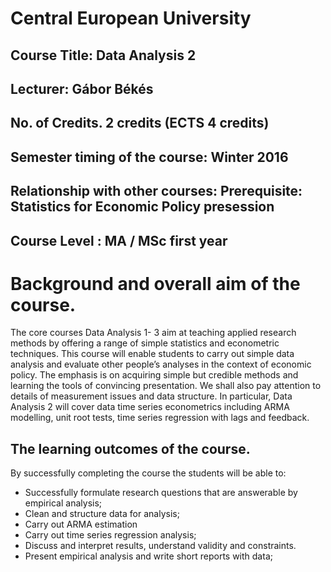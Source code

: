 # Central European University 

## Course Title: Data Analysis 2

## Lecturer: Gábor Békés

## No. of Credits. 2 credits (ECTS 4 credits)

## Semester timing of the course: Winter 2016

## Relationship with other courses: Prerequisite: Statistics for Economic Policy presession

## Course Level : MA / MSc first year

# Background and overall aim of the course. 
The core courses Data Analysis 1- 3 aim at teaching applied research methods by offering a range of simple statistics and econometric techniques. This course will enable students to carry out simple data analysis and evaluate other people’s analyses in the context of economic policy. The emphasis is on acquiring simple but credible methods and learning the tools of convincing presentation. We shall also pay attention to details of measurement issues and data structure. In particular, Data Analysis 2 will cover data time series econometrics including ARMA modelling, unit root tests, time series regression with lags and feedback. 

## The learning outcomes of the course. 
By successfully completing the course the students will be able to:
- Successfully formulate research questions that are answerable by empirical analysis;
- Clean and structure data for analysis;
- Carry out ARMA estimation
- Carry out time series regression analysis;
- Discuss and interpret results, understand validity and constraints. 
- Present empirical analysis and write short reports with data;
